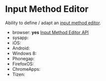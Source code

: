 # Input Method Editor
Ability to define / adapt an [input method editor](http://en.wikipedia.org/wiki/Input_method).

* browser: **yes** [Input Method Editor API](www.w3.org/TR/ime-api/)
* sysapp:
* iOS:
* Android:
* Windows 8:
* Phonegap:
* FirefoxOS:
* ChromeApps:
* Tizen:

